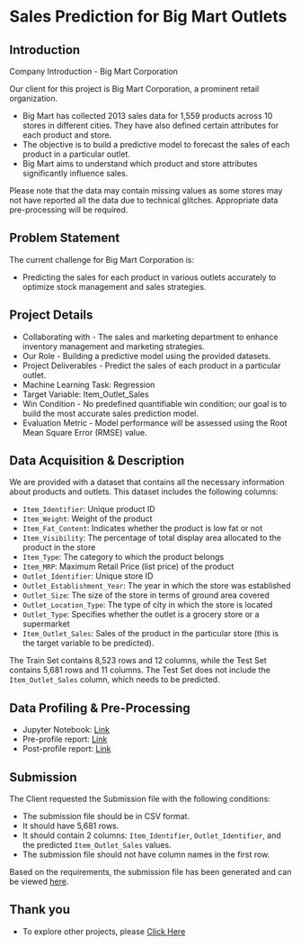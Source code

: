 # Sales Prediction for Big Mart Outlets

## Introduction

Company Introduction - Big Mart Corporation

Our client for this project is Big Mart Corporation, a prominent retail organization.

- Big Mart has collected 2013 sales data for 1,559 products across 10 stores in different cities. They have also defined certain attributes for each product and store.
- The objective is to build a predictive model to forecast the sales of each product in a particular outlet.
- Big Mart aims to understand which product and store attributes significantly influence sales.

Please note that the data may contain missing values as some stores may not have reported all the data due to technical glitches. Appropriate data pre-processing will be required.

## Problem Statement

The current challenge for Big Mart Corporation is:

- Predicting the sales for each product in various outlets accurately to optimize stock management and sales strategies.

## Project Details

- Collaborating with - The sales and marketing department to enhance inventory management and marketing strategies.
- Our Role - Building a predictive model using the provided datasets.
- Project Deliverables - Predict the sales of each product in a particular outlet.
- Machine Learning Task: Regression
- Target Variable: Item_Outlet_Sales
- Win Condition - No predefined quantifiable win condition; our goal is to build the most accurate sales prediction model.
- Evaluation Metric - Model performance will be assessed using the Root Mean Square Error (RMSE) value.

## Data Acquisition & Description

We are provided with a dataset that contains all the necessary information about products and outlets. This dataset includes the following columns:

- `Item_Identifier`: Unique product ID
- `Item_Weight`: Weight of the product
- `Item_Fat_Content`: Indicates whether the product is low fat or not
- `Item_Visibility`: The percentage of total display area allocated to the product in the store
- `Item_Type`: The category to which the product belongs
- `Item_MRP`: Maximum Retail Price (list price) of the product
- `Outlet_Identifier`: Unique store ID
- `Outlet_Establishment_Year`: The year in which the store was established
- `Outlet_Size`: The size of the store in terms of ground area covered
- `Outlet_Location_Type`: The type of city in which the store is located
- `Outlet_Type`: Specifies whether the outlet is a grocery store or a supermarket
- `Item_Outlet_Sales`: Sales of the product in the particular store (this is the target variable to be predicted).

The Train Set contains 8,523 rows and 12 columns, while the Test Set contains 5,681 rows and 11 columns. The Test Set does not include the `Item_Outlet_Sales` column, which needs to be predicted.

## Data Profiling & Pre-Processing

- Jupyter Notebook: [Link](https://github.com/Mihir-Ai-lab/Academic-Projects/blob/main/ML%20Projects/BigMart/BigMart_Sales_Prediction.ipynb)
- Pre-profile report: [Link](https://raw.githubusercontent.com/Mihir-Ai-lab/Academic-Projects/main/ML%20Projects/BigMart/BigMart_preprofile_report.html)
- Post-profile report: [Link](https://raw.githubusercontent.com/Mihir-Ai-lab/Academic-Projects/main/ML%20Projects/BigMart/BigMart_postprofile_report.html)


## Submission

The Client requested the Submission file with the following conditions:

- The submission file should be in CSV format.
- It should have 5,681 rows.
- It should contain 2 columns: `Item_Identifier`, `Outlet_Identifier`, and the predicted `Item_Outlet_Sales` values.
- The submission file should not have column names in the first row.

Based on the requirements, the submission file has been generated and can be viewed [here](https://github.com/Mihir-Ai-lab/Academic-Projects/blob/main/ML%20Projects/BigMart/submission.csv).

## Thank you

- To explore other projects, please [Click Here](https://github.com/Mihir-Ai-lab/Academic-Projects/tree/main)
